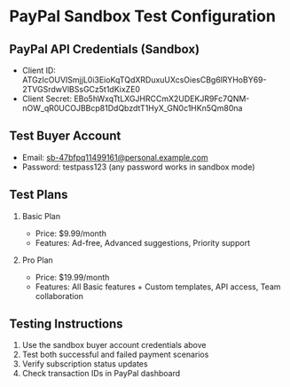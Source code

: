 # PayPal Sandbox Test Configuration

## PayPal API Credentials (Sandbox)
- Client ID: ATGzIcOUVISmjjL0i3EioKqTQdXRDuxuUXcsOiesCBg6lRYHoBY69-2TVGSrdwVlBSsGCz5t1dKixZE0
- Client Secret: EBo5hWxqTtLXGJHRCCmX2UDEKJR9Fc7QNM-nOW_qR0UCOJBBcp81DdQbzdtT1HyX_GN0c1HKn5Qm80na

## Test Buyer Account
- Email: sb-47bfpq11499161@personal.example.com
- Password: testpass123 (any password works in sandbox mode)

## Test Plans
1. Basic Plan
   - Price: $9.99/month
   - Features: Ad-free, Advanced suggestions, Priority support

2. Pro Plan
   - Price: $19.99/month
   - Features: All Basic features + Custom templates, API access, Team collaboration

## Testing Instructions
1. Use the sandbox buyer account credentials above
2. Test both successful and failed payment scenarios
3. Verify subscription status updates
4. Check transaction IDs in PayPal dashboard 